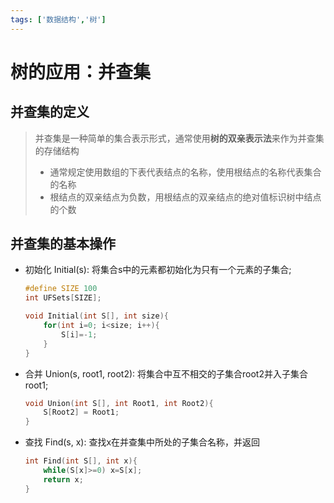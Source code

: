 ```yaml
---
tags: ['数据结构','树']
---
```


# 树的应用：并查集

## 并查集的定义

> 并查集是一种简单的集合表示形式，通常使用**树的双亲表示法**来作为并查集的存储结构
>
> - 通常规定使用数组的下表代表结点的名称，使用根结点的名称代表集合的名称
> - 根结点的双亲结点为负数，用根结点的双亲结点的绝对值标识树中结点的个数

## 并查集的基本操作

- 初始化 Initial(s): 将集合s中的元素都初始化为只有一个元素的子集合;

  ```c
  #define SIZE 100
  int UFSets[SIZE];

  void Initial(int S[], int size){
      for(int i=0; i<size; i++){
          S[i]=-1;
      }
  }
  ```

- 合并 Union(s, root1, root2): 将集合中互不相交的子集合root2并入子集合root1;
  
  ```c
  void Union(int S[], int Root1, int Root2){
      S[Root2] = Root1;
  }
  ```

- 查找 Find(s, x): 查找x在并查集中所处的子集合名称，并返回
  
  ```c
  int Find(int S[], int x){
      while(S[x]>=0) x=S[x];
      return x;
  }
  ```
